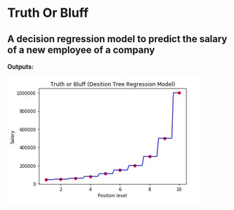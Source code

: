 
# Truth Or Bluff
## A decision regression model to predict the salary of a new employee of a company

**Outputs:**

<img src="https://github.com/aditcrey/Machine-Learning-Projects/blob/master/TruthOrBluff/Capture.JPG"/>

